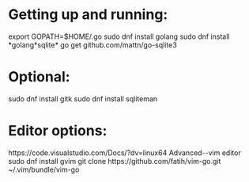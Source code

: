 <h1>Getting up and running: </h1> 
export GOPATH=$HOME/.go  
sudo dnf install golang  
sudo dnf install *golang*sqlite*  
go get github.com/mattn/go-sqlite3  

<h1>Optional:  </h1> 
sudo dnf install gitk  
sudo dnf install sqliteman  

<h1>Editor options:  </h1> 
https://code.visualstudio.com/Docs/?dv=linux64  
Advanced--vim editor  
sudo dnf install gvim  
git clone https://github.com/fatih/vim-go.git ~/.vim/bundle/vim-go  
